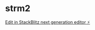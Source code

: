 # strm2

[Edit in StackBlitz next generation editor ⚡️](https://stackblitz.com/~/github.com/SORARDI/strm2)